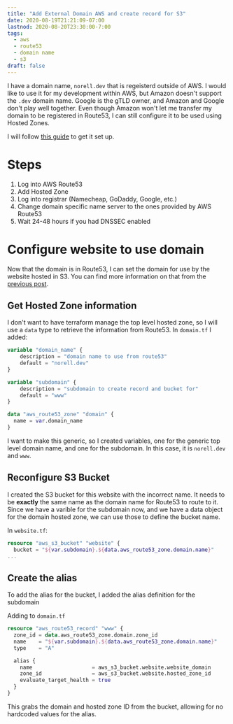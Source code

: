 ```yaml
---
title: "Add External Domain AWS and create record for S3"
date: 2020-08-19T21:21:09-07:00
lastnod: 2020-08-20T23:30:00-7:00
tags:
  - aws
  - route53
  - domain name
  - s3
draft: false
---
```


I have a domain name, `norell.dev` that is regeisterd outside of AWS. I would like to use it for my development within AWS, but Amazon doesn't support the `.dev` domain name. Google is the gTLD owner, and Amazon and Google don't play well together. Even though Amazon won't let me transfer my domain to be registered in Route53, I can still configure it to be used using Hosted Zones.

I will follow [this guide](https://docs.aws.amazon.com/Route53/latest/DeveloperGuide/migrate-dns-domain-inactive.html) to get it set up.

# Steps

1. Log into AWS Route53
2. Add Hosted Zone
3. Log into registrar (Namecheap, GoDaddy, Google, etc.)
4. Change domain specific name server to the ones provided by AWS Route53
5. Wait 24-48 hours if you had DNSSEC enabled

# Configure website to use domain

Now that the domain is in Route53, I can set the domain for use by the website hosted in S3. You can find more information on that from the [previous post](../host-website-in-aws).

## Get Hosted Zone information

I don't want to have terraform manage the top level hosted zone, so I will use a `data` type to retrieve the information from Route53. In `domain.tf` I added:

```tf
variable "domain_name" {
    description = "domain name to use from route53"
    default = "norell.dev"
}

variable "subdomain" {
    description = "subdomain to create record and bucket for"
    default = "www"
}

data "aws_route53_zone" "domain" {
  name = var.domain_name
}
```

I want to make this generic, so I created variables, one for the generic top level domain name, and one for the subdomain. In this case, it is `norell.dev` and `www`.

## Reconfigure S3 Bucket

I created the S3 bucket for this website with the incorrect name. It needs to be **exactly** the same name as the domain name for Route53 to route to it. Since we have a varible for the subdomain now, and we have a data object for the domain hosted zone, we can use those to define the bucket name.


In `website.tf`:

```tf
resource "aws_s3_bucket" "website" {
  bucket = "${var.subdomain}.${data.aws_route53_zone.domain.name}"
...
```

## Create the alias

To add the alias for the bucket, I added the alias definition for the subdomain

Adding to `domain.tf`

```tf
resource "aws_route53_record" "www" {
  zone_id = data.aws_route53_zone.domain.zone_id
  name    = "${var.subdomain}.${data.aws_route53_zone.domain.name}"
  type    = "A"

  alias {
    name                   = aws_s3_bucket.website.website_domain
    zone_id                = aws_s3_bucket.website.hosted_zone_id
    evaluate_target_health = true
  }
}
```

This grabs the domain and hosted zone ID from the bucket, allowing for no hardcoded values for the alias.

